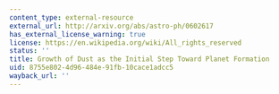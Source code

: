 ```yaml
---
content_type: external-resource
external_url: http://arxiv.org/abs/astro-ph/0602617
has_external_license_warning: true
license: https://en.wikipedia.org/wiki/All_rights_reserved
status: ''
title: Growth of Dust as the Initial Step Toward Planet Formation
uid: 8755e802-4d96-484e-91fb-10cace1adcc5
wayback_url: ''
---
```

